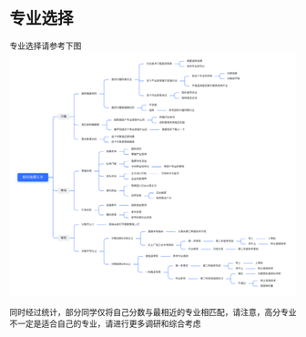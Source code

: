 # 专业选择
专业选择请参考下图
![img.png](../static/imgs/AdmissionGuide/choose.png)

同时经过统计，部分同学仅将自己分数与最相近的专业相匹配，请注意，高分专业不一定是适合自己的专业，请进行更多调研和综合考虑